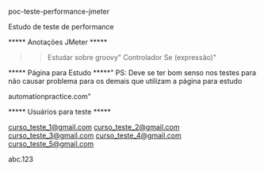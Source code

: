 poc-teste-performance-jmeter

Estudo de teste de performance

***** Anotações JMeter *****

>> Estudar sobre groovy"
Controlador Se (expressão)"

***** Página para Estudo *****"
PS: Deve se ter bom senso nos testes para não causar problema para os demais
que utilizam a página para estudo

automationpractice.com"

***** Usuários para teste *****

curso_teste_1@gmail.com
curso_teste_2@gmail.com
curso_teste_3@gmail.com
curso_teste_4@gmail.com
curso_teste_5@gmail.com

abc.123
